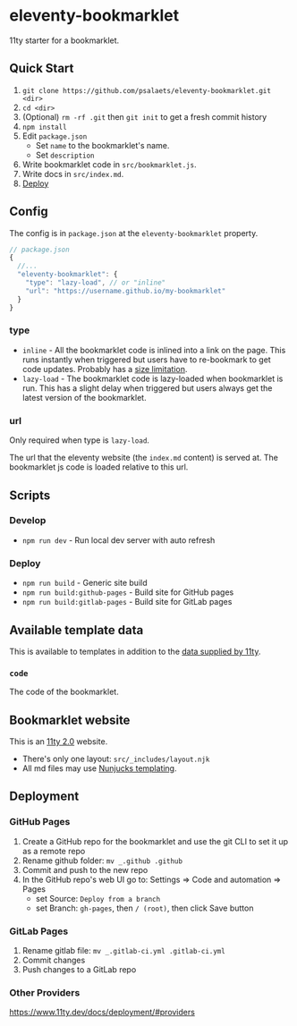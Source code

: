 # eleventy-bookmarklet

11ty starter for a bookmarklet.

## Quick Start

1. `git clone https://github.com/psalaets/eleventy-bookmarklet.git <dir>`
2. `cd <dir>`
3. (Optional) `rm -rf .git` then `git init` to get a fresh commit history
4. `npm install`
5. Edit `package.json`
    - Set `name` to the bookmarklet's name.
    - Set `description`
6. Write bookmarklet code in `src/bookmarklet.js`.
7. Write docs in `src/index.md`.
8. [Deploy](#deployment)

## Config

The config is in `package.json` at the `eleventy-bookmarklet` property.

```js
// package.json
{
  //...
  "eleventy-bookmarklet": {
    "type": "lazy-load", // or "inline"
    "url": "https://username.github.io/my-bookmarklet"
  }
}
```

### type

- `inline` - All the bookmarklet code is inlined into a link on the page. This runs instantly when triggered but users have to re-bookmark to get code updates. Probably has a [size limitation](https://stackoverflow.com/q/417142).
- `lazy-load` - The bookmarklet code is lazy-loaded when bookmarklet is run. This has a slight delay when triggered but users always get the latest version of the bookmarklet.

### url

Only required when type is `lazy-load`.

The url that the eleventy website (the `index.md` content) is served at. The bookmarklet js code is loaded relative to this url.

## Scripts

### Develop

- `npm run dev` - Run local dev server with auto refresh

### Deploy

- `npm run build` - Generic site build
- `npm run build:github-pages` - Build site for GitHub pages
- `npm run build:gitlab-pages` - Build site for GitLab pages

## Available template data

This is available to templates in addition to the [data supplied by 11ty](https://www.11ty.dev/docs/data-eleventy-supplied/).

### `code`

The code of the bookmarklet.

## Bookmarklet website

This is an [11ty 2.0](https://www.11ty.dev/) website.

- There's only one layout: `src/_includes/layout.njk`
- All md files may use [Nunjucks templating](https://mozilla.github.io/nunjucks/).

## Deployment

### GitHub Pages

1. Create a GitHub repo for the bookmarklet and use the git CLI to set it up as a remote repo
2. Rename github folder: `mv _.github .github`
3. Commit and push to the new repo
4. In the GitHub repo's web UI go to: Settings => Code and automation => Pages
    - set Source: `Deploy from a branch`
    - set Branch: `gh-pages`, then `/ (root)`, then click Save button

### GitLab Pages

1. Rename gitlab file: `mv _.gitlab-ci.yml .gitlab-ci.yml`
2. Commit changes
3. Push changes to a GitLab repo

### Other Providers

https://www.11ty.dev/docs/deployment/#providers
